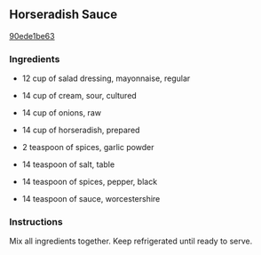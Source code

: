 ## Horseradish Sauce

[90ede1be63](http://www.food.com/recipe/horseradish-sauce-263534)

### Ingredients

 - 12 cup of salad dressing, mayonnaise, regular

 - 14 cup of cream, sour, cultured

 - 14 cup of onions, raw

 - 14 cup of horseradish, prepared

 - 2 teaspoon of spices, garlic powder

 - 14 teaspoon of salt, table

 - 14 teaspoon of spices, pepper, black

 - 14 teaspoon of sauce, worcestershire

### Instructions

Mix all ingredients together. Keep refrigerated until ready to serve.